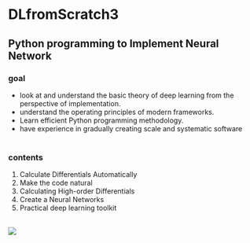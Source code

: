# DLfromScratch3
Python programming to Implement Neural Network
-----

### goal
* look at and understand the basic theory of deep learning from the perspective of implementation.
* understand the operating principles of modern frameworks.
* Learn efficient Python programming methodology.
* have experience in gradually creating scale and systematic software
<br><br>
### contents
1. Calculate Differentials Automatically 
2. Make the code natural
3. Calculating High-order Differentials
4. Create a Neural Networks
5. Practical deep learning toolkit
<br>
<img src = "http://bimage.interpark.com/goods_image/5/0/1/8/343265018g.jpg">
